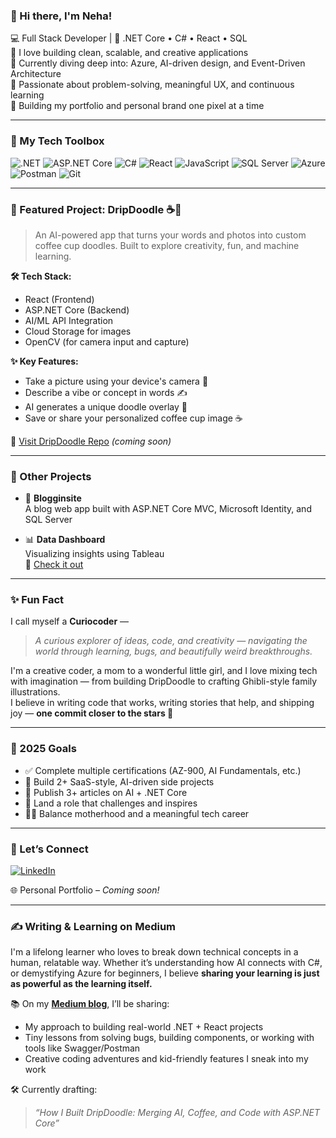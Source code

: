 ### 👋 Hi there, I'm Neha!

💻 Full Stack Developer | 💙 .NET Core • C# • React • SQL  
🚀 I love building clean, scalable, and creative applications  
🌱 Currently diving deep into: Azure, AI-driven design, and Event-Driven Architecture  
🧠 Passionate about problem-solving, meaningful UX, and continuous learning  
🎨 Building my portfolio and personal brand one pixel at a time

---

### 🔧 My Tech Toolbox

![.NET](https://img.shields.io/badge/-.NET-512BD4?logo=dotnet&logoColor=white&style=flat)
![ASP.NET Core](https://img.shields.io/badge/-ASP.NET_Core-512BD4?logo=dotnet&logoColor=white&style=flat)
![C#](https://img.shields.io/badge/-CSharp-239120?logo=c-sharp&logoColor=white&style=flat)
![React](https://img.shields.io/badge/-React-61DAFB?logo=react&logoColor=black&style=flat)
![JavaScript](https://img.shields.io/badge/-JavaScript-F7DF1E?logo=javascript&logoColor=black&style=flat)
![SQL Server](https://img.shields.io/badge/-SQL_Server-CC2927?logo=microsoft-sql-server&logoColor=white&style=flat)
![Azure](https://img.shields.io/badge/-Azure-0078D4?logo=azure-devops&logoColor=white&style=flat)
![Postman](https://img.shields.io/badge/-Postman-FF6C37?logo=postman&logoColor=white&style=flat)
![Git](https://img.shields.io/badge/-Git-F05032?logo=git&logoColor=white&style=flat)

---

### 🌟 Featured Project: DripDoodle ☕️🎨

> An AI-powered app that turns your words and photos into custom coffee cup doodles. Built to explore creativity, fun, and machine learning.

**🛠️ Tech Stack:**
- React (Frontend)
- ASP.NET Core (Backend)
- AI/ML API Integration
- Cloud Storage for images
- OpenCV (for camera input and capture)

**✨ Key Features:**
- Take a picture using your device's camera 📸  
- Describe a vibe or concept in words ✍️  
- AI generates a unique doodle overlay 🎨  
- Save or share your personalized coffee cup image ☕

🔗 [Visit DripDoodle Repo](#) *(coming soon)*

---

### 📌 Other Projects

- 📝 **Blogginsite**  
  A blog web app built with ASP.NET Core MVC, Microsoft Identity, and SQL Server

- 📊 **Data Dashboard**  
  Visualizing insights using Tableau  
  🔗 [Check it out]([https://public.tableau.com/app/profile/neha.yadagiri/vizzes])

---

### ✨ Fun Fact

I call myself a **Curiocoder** —  
> *A curious explorer of ideas, code, and creativity — navigating the world through learning, bugs, and beautifully weird breakthroughs.*

I'm a creative coder, a mom to a wonderful little girl, and I love mixing tech with imagination — from building DripDoodle to crafting Ghibli-style family illustrations.  
I believe in writing code that works, writing stories that help, and shipping joy — **one commit closer to the stars 🚀**

---

### 🎯 2025 Goals

- ✅ Complete multiple certifications (AZ-900, AI Fundamentals, etc.)  
- 🚀 Build 2+ SaaS-style, AI-driven side projects  
- 🧠 Publish 3+ articles on AI + .NET Core  
- 💼 Land a role that challenges and inspires  
- 👩‍🍧 Balance motherhood and a meaningful tech career

---

### 📢 Let’s Connect

[![LinkedIn](https://img.shields.io/badge/-LinkedIn-blue?logo=linkedin&style=flat)](https://www.linkedin.com/in/nehary/)

🌐 Personal Portfolio – *Coming soon!*

---

### ✍️ Writing & Learning on Medium

I'm a lifelong learner who loves to break down technical concepts in a human, relatable way. Whether it’s understanding how AI connects with C#, or demystifying Azure for beginners, I believe **sharing your learning is just as powerful as the learning itself.**

📚 On my [**Medium blog**](https://medium.com/@nehary24), I’ll be sharing:
- My approach to building real-world .NET + React projects  
- Tiny lessons from solving bugs, building components, or working with tools like Swagger/Postman  
- Creative coding adventures and kid-friendly features I sneak into my work

🛠️ Currently drafting:  
> *“How I Built DripDoodle: Merging AI, Coffee, and Code with ASP.NET Core”*
